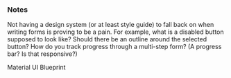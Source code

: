 ### Notes

Not having a design system (or at least style guide) to fall back on when writing forms is proving to be a pain.
For example, what is a disabled button supposed to look like? Should there be an outline around the selected button? How do you track progress through a multi-step form? (A progress bar? Is that responsive?)

Material UI
Blueprint
